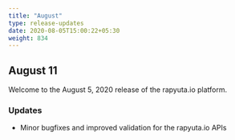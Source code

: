 ```yaml
---
title: "August"
type: release-updates
date: 2020-08-05T15:00:22+05:30
weight: 834
---
```


## August 11

Welcome to the August 5, 2020 release of the rapyuta.io platform.

### Updates
- Minor bugfixes and improved validation for the rapyuta.io APIs